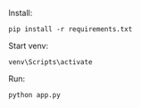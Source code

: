 
Install:

``` pip install -r requirements.txt ```

Start venv:
    
``` venv\Scripts\activate ```

Run:

``` python app.py ```